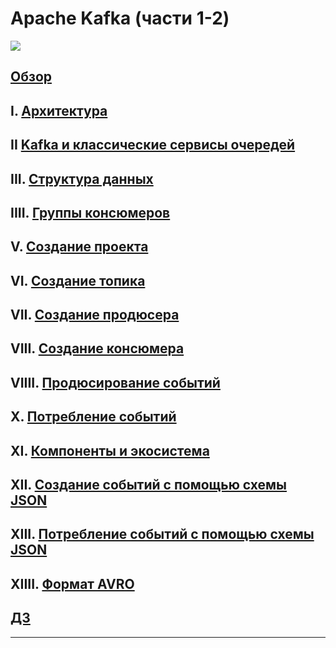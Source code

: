 # Apache Kafka (части 1-2)

![][img]

## [Обзор ][overview]

## I. [Архитектура][architecture]
## II [Kafka и классические сервисы очередей][classic_queues]
## III. [Структура данных][data_structures]
## IIII. [Группы консюмеров][consumer_groups]
## V. [Создание проекта][create_project]
## VI. [Создание топика][create_topic]
## VII. [Создание продюсера][create_producer]
## VIII. [Создание консюмера][create_consumer]
## VIIII. [Продюсирование событий][produce_events]
## X. [Потребление событий][consume_events]
## XI. [Компоненты и экосистема][ecosystem]
## XII. [Создание событий с помощью схемы JSON][json_schema]
## XIII. [Потребление событий с помощью схемы JSON][json_schema_consume]
## XIIII. [Формат AVRO][avro]

## [ДЗ][homework]


---

[img]: assets/img/img.png

[overview]: assets/materials/overview.md "Обзор"
[architecture]: assets/materials/architecture.md "architecture"
[create_project]: assets/materials/create_project.md "create_project"
[create_topic]: assets/materials/create_topic.md "create_topic"
[create_producer]: assets/materials/create_producer.md "create_producer"
[create_consumer]: assets/materials/create_consumer.md "create_consumer"
[produce_events]: assets/materials/produce_events.md "produce_events"
[consume_events]: assets/materials/consume_events.md "consume_events"
[classic_queues]: assets/materials/classic_queues.md "classic_queues"
[data_structures]: assets/materials/data_structures.md "data_structures"
[consumer_groups]: assets/materials/consumer_groups.md "consumer_groups"
[ecosystem]: assets/materials/ecosystem.md "ecosystem"
[json_schema]: assets/materials/json_schema.md "json_schema"
[json_schema_consume]: assets/materials/json_schema_consume.md "json_schema_consume"
[avro]: assets/materials/avro.md "avro"

[conclusions]: assets/materials/conclusions.md "conclusions"

[homework]: assets/materials/homework.md "homework"
